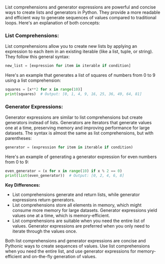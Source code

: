 List comprehensions and generator expressions are powerful and concise ways to create lists and generators in Python. They provide a more readable and efficient way to generate sequences of values compared to traditional loops. Here's an explanation of both concepts:

### List Comprehensions:

List comprehensions allow you to create new lists by applying an expression to each item in an existing iterable (like a list, tuple, or string). They follow this general syntax:

```python
new_list = [expression for item in iterable if condition]
```

Here's an example that generates a list of squares of numbers from 0 to 9 using a list comprehension:

```python
squares = [x**2 for x in range(10)]
print(squares)  # Output: [0, 1, 4, 9, 16, 25, 36, 49, 64, 81]
```

### Generator Expressions:

Generator expressions are similar to list comprehensions but create generators instead of lists. Generators are iterators that generate values one at a time, preserving memory and improving performance for large datasets. The syntax is almost the same as list comprehensions, but with parentheses:

```python
generator = (expression for item in iterable if condition)
```

Here's an example of generating a generator expression for even numbers from 0 to 9:

```python
even_generator = (x for x in range(10) if x % 2 == 0)
print(list(even_generator))  # Output: [0, 2, 4, 6, 8]
```

**Key Differences:**

-   List comprehensions generate and return lists, while generator expressions return generators.
-   List comprehensions store all elements in memory, which might consume more memory for large datasets. Generator expressions yield values one at a time, which is memory-efficient.
-   List comprehensions are suitable when you need the entire list of values. Generator expressions are preferred when you only need to iterate through the values once.

Both list comprehensions and generator expressions are concise and Pythonic ways to create sequences of values. Use list comprehensions when you need the entire list, and use generator expressions for memory-efficient and on-the-fly generation of values.
